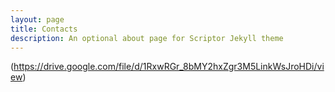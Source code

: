 ```yaml
---
layout: page
title: Contacts
description: An optional about page for Scriptor Jekyll theme
---
```


(https://drive.google.com/file/d/1RxwRGr_8bMY2hxZgr3M5LinkWsJroHDi/view)









